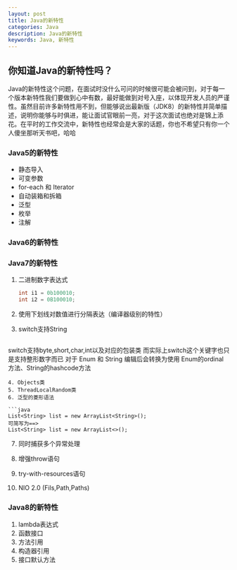 ```yaml
---
layout: post
title: Java的新特性
categories: Java
description: Java的新特性
keywords: Java, 新特性
---
```


## 你知道Java的新特性吗？

Java的新特性这个问题，在面试时没什么可问的时候很可能会被问到，对于每一个版本新特性我们要做到心中有数，最好能做到对号入座，以体现开发人员的严谨性。虽然目前许多新特性用不到，但能够说出最新版（JDK8）的新特性并简单描述，说明你能够与时俱进，能让面试官眼前一亮，对于这次面试也绝对是锦上添花。在平时的工作交流中，新特性也经常会是大家的话题，你也不希望只有你一个人傻坐那听天书吧，哈哈

### Java5的新特性

* 静态导入
* 可变参数
* for-each 和 Iterator
* 自动装箱和拆箱
* 泛型
* 枚举
* 注解

### Java6的新特性

### Java7的新特性

1. 二进制数字表达式

   ```java
   int i1 = 0b100010;
   int i2 = 0B100010;
   ```  

2. 使用下划线对数值进行分隔表达（编译器级别的特性）

3. switch支持String
 
   ```text
switch支持byte,short,char,int以及对应的包装类
   而实际上switch这个关键字也只是支持整形数字而已
   对于 Enum 和 String 编辑后会转换为使用 Enum的ordinal方法、String的hashcode方法
   ```
4. Objects类
5. ThreadLocalRandom类
6. 泛型的菱形语法

   ```java
   List<String> list = new ArrayList<String>();
   可简写为==>
   List<String> list = new ArrayList<>();
   ``` 
7. 同时捕获多个异常处理

8. 增强throw语句

9. try-with-resources语句

10. NIO 2.0 (Fils,Path,Paths)
  
### Java8的新特性

1. lambda表达式
2. 函数接口
3. 方法引用
4. 构造器引用
5. 接口默认方法 